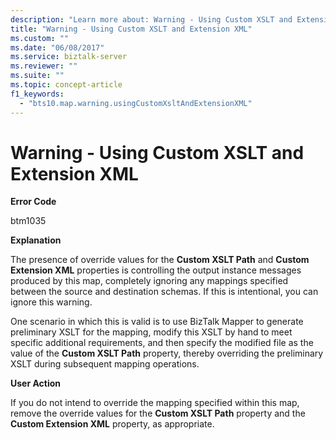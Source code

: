 ```yaml
---
description: "Learn more about: Warning - Using Custom XSLT and Extension XML"
title: "Warning - Using Custom XSLT and Extension XML"
ms.custom: ""
ms.date: "06/08/2017"
ms.service: biztalk-server
ms.reviewer: ""
ms.suite: ""
ms.topic: concept-article
f1_keywords: 
  - "bts10.map.warning.usingCustomXsltAndExtensionXML"
---
```

# Warning - Using Custom XSLT and Extension XML
**Error Code**  
  
 btm1035  
  
 **Explanation**  
  
 The presence of override values for the **Custom XSLT Path** and **Custom Extension XML** properties is controlling the output instance messages produced by this map, completely ignoring any mappings specified between the source and destination schemas. If this is intentional, you can ignore this warning.  
  
 One scenario in which this is valid is to use BizTalk Mapper to generate preliminary XSLT for the mapping, modify this XSLT by hand to meet specific additional requirements, and then specify the modified file as the value of the **Custom XSLT Path** property, thereby overriding the preliminary XSLT during subsequent mapping operations.  
  
 **User Action**  
  
 If you do not intend to override the mapping specified within this map, remove the override values for the **Custom XSLT Path** property and the **Custom Extension XML** property, as appropriate.
